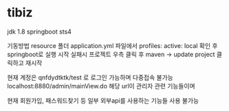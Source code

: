 # tibiz
jdk 1.8
springboot
sts4



기동방법
resource 폴더 application.yml 파일에서
profiles:
	active: local 확인 후 
springboot로 실행
시작 실패시 프로젝트 우측 클릭 후
maven -> update project 클릭하고 재시작

현재 계정은 qnfdydtktk/test 로 로그인 가능하며 다중접속 불가능
localhost:8880/admin/mainView.do
해당 url이 관리자 관련 기능들이며

현재 회원가입, 패스워드찾기 등 일부 외부api를 사용하는 기능들 사용 불가능